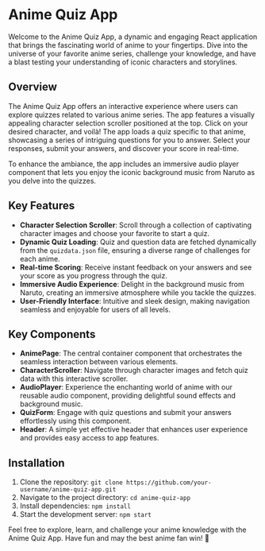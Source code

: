 # Anime Quiz App

Welcome to the Anime Quiz App, a dynamic and engaging React application that brings the fascinating world of anime to your fingertips. Dive into the universe of your favorite anime series, challenge your knowledge, and have a blast testing your understanding of iconic characters and storylines.

## Overview

The Anime Quiz App offers an interactive experience where users can explore quizzes related to various anime series. The app features a visually appealing character selection scroller positioned at the top. Click on your desired character, and voilà! The app loads a quiz specific to that anime, showcasing a series of intriguing questions for you to answer. Select your responses, submit your answers, and discover your score in real-time.

To enhance the ambiance, the app includes an immersive audio player component that lets you enjoy the iconic background music from Naruto as you delve into the quizzes.

## Key Features

- **Character Selection Scroller**: Scroll through a collection of captivating character images and choose your favorite to start a quiz.
- **Dynamic Quiz Loading**: Quiz and question data are fetched dynamically from the `quizdata.json` file, ensuring a diverse range of challenges for each anime.
- **Real-time Scoring**: Receive instant feedback on your answers and see your score as you progress through the quiz.
- **Immersive Audio Experience**: Delight in the background music from Naruto, creating an immersive atmosphere while you tackle the quizzes.
- **User-Friendly Interface**: Intuitive and sleek design, making navigation seamless and enjoyable for users of all levels.

## Key Components

- **AnimePage**: The central container component that orchestrates the seamless interaction between various elements.
- **CharacterScroller**: Navigate through character images and fetch quiz data with this interactive scroller.
- **AudioPlayer**: Experience the enchanting world of anime with our reusable audio component, providing delightful sound effects and background music.
- **QuizForm**: Engage with quiz questions and submit your answers effortlessly using this component.
- **Header**: A simple yet effective header that enhances user experience and provides easy access to app features.

## Installation

1. Clone the repository: `git clone https://github.com/your-username/anime-quiz-app.git`
2. Navigate to the project directory: `cd anime-quiz-app`
3. Install dependencies: `npm install`
4. Start the development server: `npm start`

Feel free to explore, learn, and challenge your anime knowledge with the Anime Quiz App. Have fun and may the best anime fan win! 🌟

